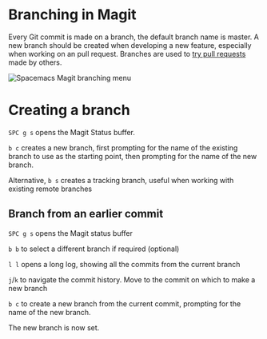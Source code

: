 # Branching in Magit
Every Git commit is made on a branch, the default branch name is master. A new branch should be created when developing a new feature, especially when working on an pull request. Branches are used to [try pull requests](/source-control/magit/try-pull-requests.md) made by others.

![Spacemacs Magit branching menu](https://raw.githubusercontent.com/practicalli/graphic-design/live/editors/spacemacs/screenshots/spacemacs-magit-branching-menu.png)

# Creating a branch
`SPC g s` opens the Magit Status buffer.

`b c` creates a new branch, first prompting for the name of the existing branch to use as the starting point, then prompting for the name of the new branch.

Alternative, `b s` creates a tracking branch, useful when working with existing remote branches

## Branch from an earlier commit
`SPC g s` opens the Magit status buffer

`b b` to select a different branch if required (optional)

`l l` opens a long log, showing all the commits from the current branch

`j`/`k` to navigate the commit history.  Move to the commit on which to make a new branch

`b c` to create a new branch from the current commit, prompting for the name of the new branch.

The new branch is now set.
